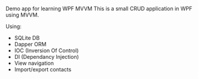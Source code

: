 Demo app for learning WPF MVVM
This is a small CRUD application in WPF using MVVM.

Using:
  - SQLite DB
  - Dapper ORM
  - IOC (Inversion Of Control)
  - DI (Dependancy Injection)
  - View navigation
  - Import/export contacts
